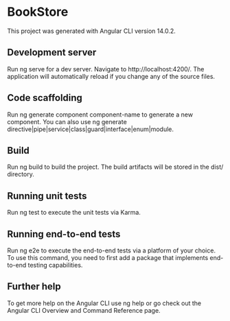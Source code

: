 # BookStore

This project was generated with Angular CLI version 14.0.2.

## Development server

Run ng serve for a dev server. Navigate to http://localhost:4200/. The application will automatically reload if you change any of the source files.

## Code scaffolding

Run ng generate component component-name to generate a new component. You can also use ng generate directive|pipe|service|class|guard|interface|enum|module.

## Build

Run ng build to build the project. The build artifacts will be stored in the dist/ directory.

## Running unit tests

Run ng test to execute the unit tests via Karma.

## Running end-to-end tests

Run ng e2e to execute the end-to-end tests via a platform of your choice. To use this command, you need to first add a package that implements end-to-end testing capabilities.

## Further help

To get more help on the Angular CLI use ng help or go check out the Angular CLI Overview and Command Reference page.
